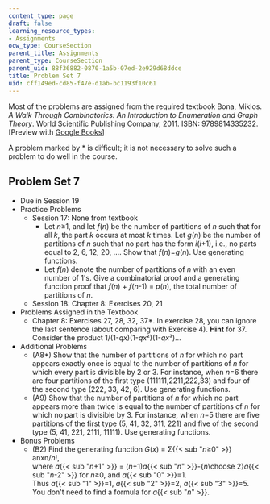 ```yaml
---
content_type: page
draft: false
learning_resource_types:
- Assignments
ocw_type: CourseSection
parent_title: Assignments
parent_type: CourseSection
parent_uid: 88f36882-0870-1a5b-07ed-2e929d68ddce
title: Problem Set 7
uid: cff149ed-cd85-f47e-d1ab-bc1193f10c61
---
```

Most of the problems are assigned from the required textbook Bona, Miklos. *A Walk Through Combinatorics: An Introduction to Enumeration and Graph Theory*. World Scientific Publishing Company, 2011. ISBN: 9789814335232. \[Preview with [Google Books](http://books.google.com/books?id=TzJ2L9ZmlQUC&pg=PAfrontcover)\]

A problem marked by \* is difficult; it is not necessary to solve such a problem to do well in the course.

## Problem Set 7

- Due in Session 19
- Practice Problems
    - Session 17: None from textbook
        - Let *n*≥1, and let *f*(*n*) be the number of partitions of *n* such that for all *k*, the part *k* occurs at most *k* times. Let *g*(*n*) be the number of partitions of *n* such that no part has the form *i*(*i*+1), i.e., no parts equal to 2, 6, 12, 20, …. Show that *f*(*n*)=*g*(*n*). Use generating functions.
        - Let *f*(*n*) denote the number of partitions of *n* with an even number of 1's. Give a combinatorial proof and a generating function proof that *f*(*n*) + *f*(*n*\-1) = *p*(*n*), the total number of partitions of *n*.
    - Session 18: Chapter 8: Exercises 20, 21
- Problems Assigned in the Textbook
    - Chapter 8: Exercises 27, 28, 32, 37\*. In exercise 28, you can ignore the last sentence (about comparing with Exercise 4). **Hint** for 37. Consider the product 1/(1-*qx*)(1-*qx*²)(1-*qx*³)…
- Additional Problems
    - (A8\*) Show that the number of partitions of *n* for which no part appears exactly once is equal to the number of partitions of *n* for which every part is divisible by 2 or 3. For instance, when *n*\=6 there are four partitions of the first type (111111,2211,222,33) and four of the second type (222, 33, 42, 6). Use generating functions.
    - (A9) Show that the number of partitions of *n* for which no part appears more than twice is equal to the number of partitions of *n* for which no part is divisible by 3. For instance, when *n*\=5 there are five partitions of the first type (5, 41, 32, 311, 221) and five of the second type (5, 41, 221, 2111, 11111). Use generating functions.
- Bonus Problems
    - (B2) Find the generating function *G*(*x*) = Σ{{< sub "_n_≥0" >}} anxn/*n*!,      
        where *a*{{< sub "_n_+1" >}} = (*n*+1)*a*{{< sub "_n_" >}}\-{*n*\\choose 2}*a*{{< sub "_n_\-2" >}} for *n*≥0, and *a*{{< sub "0" >}}\=1.       
        Thus *a*{{< sub "1" >}}\=1, *a*{{< sub "2" >}}\=2, *a*{{< sub "3" >}}\=5. You don't need to find a formula for *a*{{< sub "_n_" >}}.